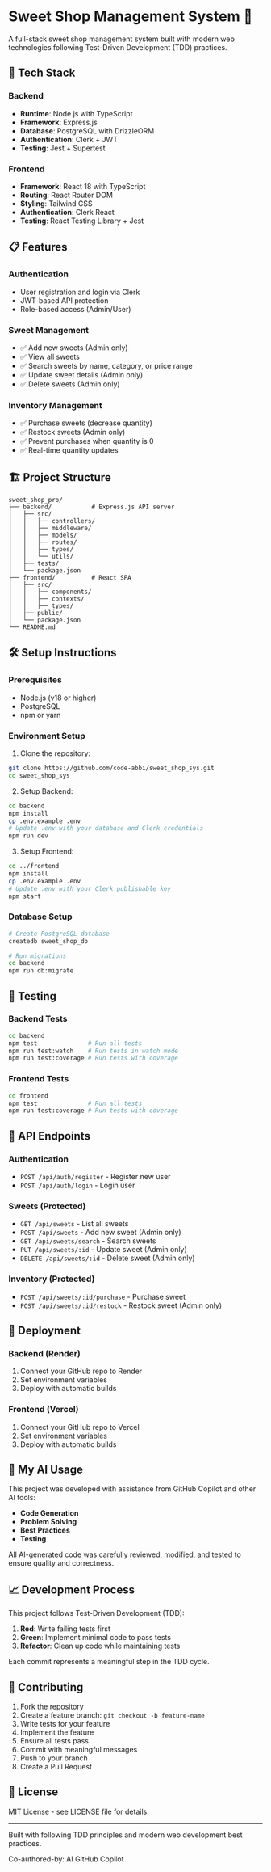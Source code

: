 # Sweet Shop Management System 🍭

A full-stack sweet shop management system built with modern web technologies following Test-Driven Development (TDD) practices.

## 🚀 Tech Stack

### Backend
- **Runtime**: Node.js with TypeScript
- **Framework**: Express.js
- **Database**: PostgreSQL with DrizzleORM
- **Authentication**: Clerk + JWT
- **Testing**: Jest + Supertest

### Frontend
- **Framework**: React 18 with TypeScript
- **Routing**: React Router DOM
- **Styling**: Tailwind CSS
- **Authentication**: Clerk React
- **Testing**: React Testing Library + Jest

## 📋 Features

### Authentication
- User registration and login via Clerk
- JWT-based API protection
- Role-based access (Admin/User)

### Sweet Management
- ✅ Add new sweets (Admin only)
- ✅ View all sweets
- ✅ Search sweets by name, category, or price range
- ✅ Update sweet details (Admin only)
- ✅ Delete sweets (Admin only)

### Inventory Management
- ✅ Purchase sweets (decrease quantity)
- ✅ Restock sweets (Admin only)
- ✅ Prevent purchases when quantity is 0
- ✅ Real-time quantity updates

## 🏗️ Project Structure

```
sweet_shop_pro/
├── backend/           # Express.js API server
│   ├── src/
│   │   ├── controllers/
│   │   ├── middleware/
│   │   ├── models/
│   │   ├── routes/
│   │   ├── types/
│   │   └── utils/
│   ├── tests/
│   └── package.json
├── frontend/          # React SPA
│   ├── src/
│   │   ├── components/
│   │   ├── contexts/
│   │   ├── types/
│   ├── public/
│   └── package.json
└── README.md
```

## 🛠️ Setup Instructions

### Prerequisites
- Node.js (v18 or higher)
- PostgreSQL
- npm or yarn

### Environment Setup
1. Clone the repository:
```bash
git clone https://github.com/code-abbi/sweet_shop_sys.git
cd sweet_shop_sys
```

2. Setup Backend:
```bash
cd backend
npm install
cp .env.example .env
# Update .env with your database and Clerk credentials
npm run dev
```

3. Setup Frontend:
```bash
cd ../frontend
npm install
cp .env.example .env
# Update .env with your Clerk publishable key
npm start
```

### Database Setup
```bash
# Create PostgreSQL database
createdb sweet_shop_db

# Run migrations
cd backend
npm run db:migrate
```

## 🧪 Testing

### Backend Tests
```bash
cd backend
npm test              # Run all tests
npm run test:watch    # Run tests in watch mode
npm run test:coverage # Run tests with coverage
```

### Frontend Tests
```bash
cd frontend
npm test              # Run all tests
npm run test:coverage # Run tests with coverage
```

## 📱 API Endpoints

### Authentication
- `POST /api/auth/register` - Register new user
- `POST /api/auth/login` - Login user

### Sweets (Protected)
- `GET /api/sweets` - List all sweets
- `POST /api/sweets` - Add new sweet (Admin only)
- `GET /api/sweets/search` - Search sweets
- `PUT /api/sweets/:id` - Update sweet (Admin only)
- `DELETE /api/sweets/:id` - Delete sweet (Admin only)

### Inventory (Protected)
- `POST /api/sweets/:id/purchase` - Purchase sweet
- `POST /api/sweets/:id/restock` - Restock sweet (Admin only)

## 🚀 Deployment

### Backend (Render)
1. Connect your GitHub repo to Render
2. Set environment variables
3. Deploy with automatic builds

### Frontend (Vercel)
1. Connect your GitHub repo to Vercel
2. Set environment variables
3. Deploy with automatic builds

## 🤖 My AI Usage

This project was developed with assistance from GitHub Copilot and other AI tools:

- **Code Generation**
- **Problem Solving**
- **Best Practices**
- **Testing**

All AI-generated code was carefully reviewed, modified, and tested to ensure quality and correctness.

## 📈 Development Process

This project follows Test-Driven Development (TDD):
1. **Red**: Write failing tests first
2. **Green**: Implement minimal code to pass tests
3. **Refactor**: Clean up code while maintaining tests

Each commit represents a meaningful step in the TDD cycle.

## 🤝 Contributing

1. Fork the repository
2. Create a feature branch: `git checkout -b feature-name`
3. Write tests for your feature
4. Implement the feature
5. Ensure all tests pass
6. Commit with meaningful messages
7. Push to your branch
8. Create a Pull Request

## 📄 License

MIT License - see LICENSE file for details.

---

Built with following TDD principles and modern web development best practices.

Co-authored-by: AI GitHub Copilot 
